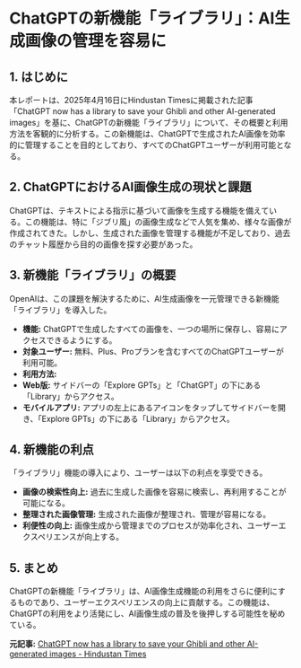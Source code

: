# ChatGPTの新機能「ライブラリ」：AI生成画像の管理を容易に

## 1. はじめに

本レポートは、2025年4月16日にHindustan Timesに掲載された記事「ChatGPT now has a library to save your Ghibli and other AI-generated images」を基に、ChatGPTの新機能「ライブラリ」について、その概要と利用方法を客観的に分析する。この新機能は、ChatGPTで生成されたAI画像を効率的に管理することを目的としており、すべてのChatGPTユーザーが利用可能となる。

## 2. ChatGPTにおけるAI画像生成の現状と課題

ChatGPTは、テキストによる指示に基づいて画像を生成する機能を備えている。この機能は、特に「ジブリ風」の画像生成などで人気を集め、様々な画像が作成されてきた。しかし、生成された画像を管理する機能が不足しており、過去のチャット履歴から目的の画像を探す必要があった。

## 3. 新機能「ライブラリ」の概要

OpenAIは、この課題を解決するために、AI生成画像を一元管理できる新機能「ライブラリ」を導入した。

* **機能:** ChatGPTで生成したすべての画像を、一つの場所に保存し、容易にアクセスできるようにする。
* **対象ユーザー:** 無料、Plus、Proプランを含むすべてのChatGPTユーザーが利用可能。
* **利用方法:**
 * **Web版:** サイドバーの「Explore GPTs」と「ChatGPT」の下にある「Library」からアクセス。
 * **モバイルアプリ:** アプリの左上にあるアイコンをタップしてサイドバーを開き、「Explore GPTs」の下にある「Library」からアクセス。

## 4. 新機能の利点

「ライブラリ」機能の導入により、ユーザーは以下の利点を享受できる。

* **画像の検索性向上:** 過去に生成した画像を容易に検索し、再利用することが可能になる。
* **整理された画像管理:** 生成された画像が整理され、管理が容易になる。
* **利便性の向上:** 画像生成から管理までのプロセスが効率化され、ユーザーエクスペリエンスが向上する。

## 5. まとめ

ChatGPTの新機能「ライブラリ」は、AI画像生成機能の利用をさらに便利にするものであり、ユーザーエクスペリエンスの向上に貢献する。この機能は、ChatGPTの利用をより活発にし、AI画像生成の普及を後押しする可能性を秘めている。



**元記事:** [ChatGPT now has a library to save your Ghibli and other AI-generated images - Hindustan Times](https://www.hindustantimes.com/technology/chatgpt-now-has-library-to-save-your-ghibli-and-other-ai-generated-images-101744793665579.html)